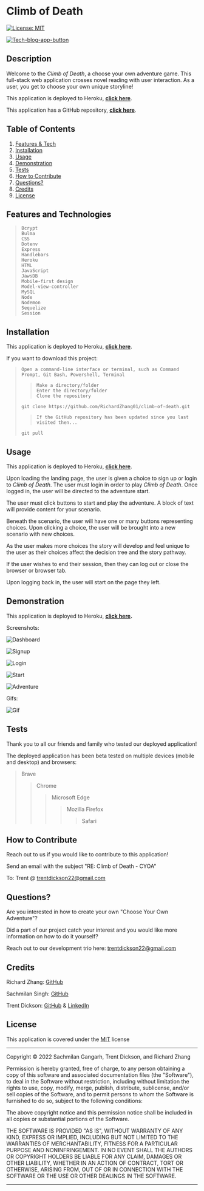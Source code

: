# Climb of Death

[![License: MIT](https://img.shields.io/badge/License-MIT-yellow.svg)](https://opensource.org/licenses/MIT) 

[![Tech-blog-app-button](https://www.herokucdn.com/deploy/button.svg)](https://climb-of-death.herokuapp.com/)


## Description

Welcome to the *Climb of Death*, a choose your own adventure game. This full-stack web application crosses novel reading with user interaction. As a user, you get to choose your own unique storyline!

This application is deployed to Heroku, **[click here](https://climb-of-death.herokuapp.com/)**.

This application has a GitHub repository, **[click here](https://github.com/RichardZhang01/climb-of-death)**.

## Table of Contents

1. [Features & Tech](#features-and-tech)
2. [Installation](#installation)
3. [Usage](#usage)
4. [Demonstration](#demonstration)
5. [Tests](#tests)
6. [How to Contribute](#how-to-contribute)
7. [Questions?](#questions)
8. [Credits](#credits)
9. [License](#license)

## <a id="features-and-tech"></a>Features and Technologies

>     Bcrypt
>     Bulma
>     CSS
>     Dotenv
>     Express
>     Handlebars
>     Heroku
>     HTML
>     JavaScript
>     JawsDB
>     Mobile-first design
>     Model-view-controller
>     MySQL
>     Node
>     Nodemon
>     Sequelize
>     Session

## <a id="installation"></a>Installation

This application is deployed to Heroku, **[click here](https://climb-of-death.herokuapp.com/)**.

If you want to download this project:

  >     Open a command-line interface or terminal, such as Command Prompt, Git Bash, Powershell, Terminal
  >>     Make a directory/folder
  >>     Enter the directory/folder
  >>     Clone the repository
  >     git clone https://github.com/RichardZhang01/climb-of-death.git 
  >>     If the GitHub repository has been updated since you last visited then...
  >     git pull

## <a id="usage"></a>Usage

This application is deployed to Heroku, **[click here](https://climb-of-death.herokuapp.com/)**.

Upon loading the landing page, the user is given a choice to sign up or login to *Climb of Death*. The user must login in order to play *Climb of Death*. Once logged in, the user will be directed to the adventure start. 

The user must click buttons to start and play the adventure. A block of text will provide content for your scenario. 

Beneath the scenario, the user will have one or many buttons representing choices. Upon clicking a choice, the user will be brought into a new scenario with new choices.

As the user makes more choices the story will develop and feel unique to the user as their choices affect the decision tree and the story pathway.

If the user wishes to end their session, then they can log out or close the browser or browser tab.

Upon logging back in, the user will start on the page they left. 

## <a id="demonstration"></a> Demonstration

This application is deployed to Heroku, **[click here](https://climb-of-death.herokuapp.com/).**

Screenshots:

![Dashboard](./assets/images/dashboard.png)

![Signup](./assets/images/signup.png)

![Login](./assets/images/login.png)

![Start](./assets/images/start.png) 

![Adventure](./assets/images/adventure.png)

Gifs:

![Gif](./assets/images/demo.gif)

## <a id="tests"></a>Tests

Thank you to all our friends and family who tested our deployed application!

The deployed application has been beta tested on multiple devices (mobile and desktop) and browsers: 
>Brave 
>>Chrome
>>>Microsoft Edge
>>>>Mozilla Firefox
>>>>>Safari

## <a id="how-to-contribute"></a>How to Contribute

Reach out to us if you would like to contribute to this application!

Send an email with the subject "RE: Climb of Death - CYOA"

To: Trent @ trentdickson22@gmail.com


## <a id="questions"></a>Questions?

Are you interested in how to create your own "Choose Your Own Adventure"? 

Did a part of our project catch your interest and you would like more information on how to do it yourself?

Reach out to our development trio here: trentdickson22@gmail.com

## <a id="credits"></a>Credits

Richard Zhang: [GitHub](https://github.com/RichardZhang01)

Sachmilan Singh: [GitHub](https://github.com/sachmilan)

Trent Dickson: [GitHub](https://github.com/tdickson96) & [LinkedIn](https://www.linkedin.com/in/tad96/) 

## <a id="license"></a>License

This application is covered under the [MIT](https://opensource.org/licenses/MIT) license

----------------------------------------------------------------

  Copyright © 2022 Sachmilan Gangarh, Trent Dickson, and Richard Zhang

  Permission is hereby granted, free of charge, to any person obtaining a copy of this software and associated documentation files (the "Software"), to deal in the Software without restriction, including without limitation the rights to use, copy, modify, merge, publish, distribute, sublicense, and/or sell copies of the Software, and to permit persons to whom the Software is furnished to do so, subject to the following conditions:
  
  The above copyright notice and this permission notice shall be included in all copies or substantial portions of the Software.
  
  THE SOFTWARE IS PROVIDED "AS IS", WITHOUT WARRANTY OF ANY KIND, EXPRESS OR IMPLIED, INCLUDING BUT NOT LIMITED TO THE WARRANTIES OF MERCHANTABILITY, FITNESS FOR A PARTICULAR PURPOSE AND NONINFRINGEMENT. IN NO EVENT SHALL THE AUTHORS OR COPYRIGHT HOLDERS BE LIABLE FOR ANY CLAIM, DAMAGES OR OTHER LIABILITY, WHETHER IN AN ACTION OF CONTRACT, TORT OR OTHERWISE, ARISING FROM, OUT OF OR IN CONNECTION WITH THE SOFTWARE OR THE USE OR OTHER DEALINGS IN THE SOFTWARE.

-----------------------------------------------------------------
